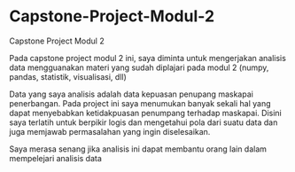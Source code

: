 # Capstone-Project-Modul-2
Capstone Project Modul 2

Pada capstone project modul 2 ini, saya diminta untuk mengerjakan analisis data mengguanakan materi yang sudah diplajari pada modul 2 (numpy, pandas, statistik, visualisasi, dll)

Data yang saya analisis adalah data kepuasan penupang maskapai penerbangan. Pada project ini saya menumukan banyak sekali hal yang dapat menyebabkan ketidakpuasan penumpang terhadap maskapai.
Disini saya terlatih untuk berpikir logis dan mengetahui pola dari suatu data dan juga memjawab permasalahan yang ingin diselesaikan.

Saya merasa senang jika analisis ini dapat membantu orang lain dalam mempelejari analisis data
